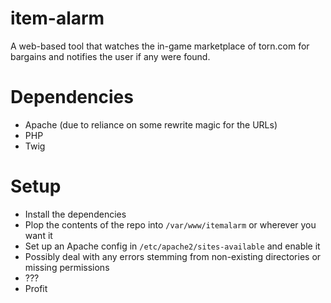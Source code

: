 # item-alarm

A web-based tool that watches the in-game marketplace of torn.com for bargains and notifies the user if any were found.

# Dependencies

 - Apache (due to reliance on some rewrite magic for the URLs)
 - PHP
 - Twig

# Setup

 - Install the dependencies
 - Plop the contents of the repo into `/var/www/itemalarm` or wherever you want it
 - Set up an Apache config in `/etc/apache2/sites-available` and enable it
 - Possibly deal with any errors stemming from non-existing directories or missing permissions
 - ???
 - Profit

